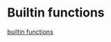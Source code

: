 # Builtin functions

[builtin functions](https://github.com/flosch/pongo2/blob/master/filters_builtin.go)